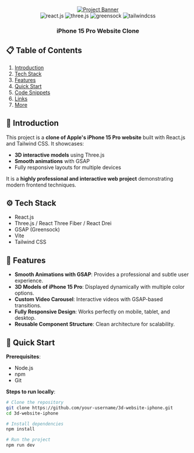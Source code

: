 <div align="center">
  <br />
    <a href="#">
      <img src="https://i.postimg.cc/37PnQw8n/Image-from.png" alt="Project Banner">
    </a>
  <br />

  <div>
    <img src="https://img.shields.io/badge/-React_JS-black?style=for-the-badge&logoColor=white&logo=react&color=61DAFB" alt="react.js" />
    <img src="https://img.shields.io/badge/-Three_JS-black?style=for-the-badge&logoColor=white&logo=threedotjs&color=000000" alt="three.js" />
    <img src="https://img.shields.io/badge/-GSAP-black?style=for-the-badge&logoColor=white&logo=greensock&color=88CE02" alt="greensock" />
    <img src="https://img.shields.io/badge/-Tailwind_CSS-black?style=for-the-badge&logoColor=white&logo=tailwindcss&color=06B6D4" alt="tailwindcss" />
  </div>

  <h3 align="center">iPhone 15 Pro Website Clone</h3>
</div>

## 📋 Table of Contents

1. [Introduction](#introduction)
2. [Tech Stack](#tech-stack)
3. [Features](#features)
4. [Quick Start](#quick-start)
5. [Code Snippets](#code-snippets)
6. [Links](#links)
7. [More](#more)

## 🤖 Introduction

This project is a **clone of Apple's iPhone 15 Pro website** built with React.js and Tailwind CSS. It showcases:  

- **3D interactive models** using Three.js  
- **Smooth animations** with GSAP  
- Fully responsive layouts for multiple devices  

It is a **highly professional and interactive web project** demonstrating modern frontend techniques.

## ⚙️ Tech Stack

- React.js  
- Three.js / React Three Fiber / React Drei  
- GSAP (Greensock)  
- Vite  
- Tailwind CSS  

## 🔋 Features

- **Smooth Animations with GSAP**: Provides a professional and subtle user experience.  
- **3D Models of iPhone 15 Pro**: Displayed dynamically with multiple color options.  
- **Custom Video Carousel**: Interactive videos with GSAP-based transitions.  
- **Fully Responsive Design**: Works perfectly on mobile, tablet, and desktop.  
- **Reusable Component Structure**: Clean architecture for scalability.  

## 🤸 Quick Start

**Prerequisites**:

- Node.js
- npm
- Git

**Steps to run locally**:

```bash
# Clone the repository
git clone https://github.com/your-username/3d-website-iphone.git
cd 3d-website-iphone

# Install dependencies
npm install

# Run the project
npm run dev

